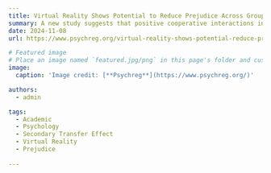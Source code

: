 ```yaml
---
title: Virtual Reality Shows Potential to Reduce Prejudice Across Groups
summary: A new study suggests that positive cooperative interactions in virtual reality (VR) can reduce prejudice not only towards the group directly involved but also extend positive attitudes to other unrelated outgroups, a phenomenon called the secondary transfer effect (STE). However, the study also indicates that competitive VR interactions may hinder this effect and that VR primarily influences explicit, rather than implicit, biases.
date: 2024-11-08
url: https://www.psychreg.org/virtual-reality-shows-potential-reduce-prejudice-across-groups/

# Featured image
# Place an image named `featured.jpg/png` in this page's folder and customize its options here.
image:
  caption: 'Image credit: [**Psychreg**](https://www.psychreg.org/)'

authors:
  - admin

tags:
  - Academic
  - Psychology
  - Secondary Transfer Effect
  - Virtual Reality
  - Prejudice
  
---
```


